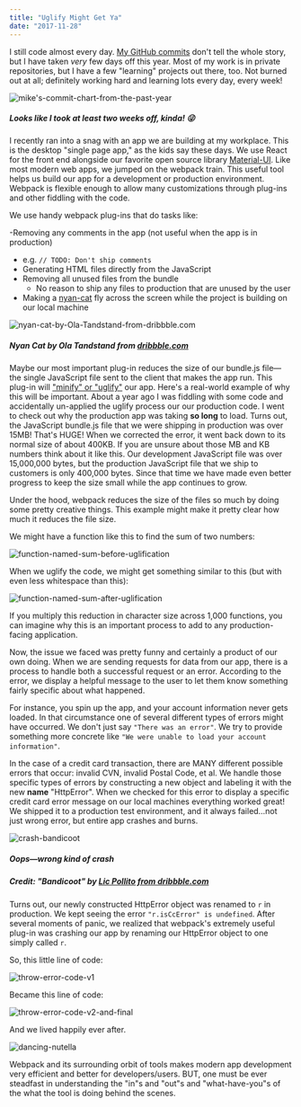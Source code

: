 ```yaml
---
title: "Uglify Might Get Ya"
date: "2017-11-28"
---
```


I still code almost every day. [My GitHub commits](https://github.com/m2mathew) don't tell the whole story, but I have taken _very_ few days off this year. Most of my work is in private repositories, but I have a few "learning" projects out there, too. Not burned out at all; definitely working hard and learning lots every day, every week!

![mike's-commit-chart-from-the-past-year](http://res.cloudinary.com/drumsensei/image/upload/v1517119461/github-commits-2017_i7zxep.png)

##### Looks like I took at least two weeks off, kinda! 😜

I recently ran into a snag with an app we are building at my workplace. This is the desktop "single page app," as the kids say these days. We use React for the front end alongside our favorite open source library [Material-UI](http://www.material-ui.com). Like most modern web apps, we jumped on the webpack train. This useful tool helps us build our app for a development or production environment. Webpack is flexible enough to allow many customizations through plug-ins and other fiddling with the code.

We use handy webpack plug-ins that do tasks like:

-Removing any comments in the app (not useful when the app is in production)
  - e.g. `// TODO: Don't ship comments`
- Generating HTML files directly from the JavaScript
- Removing all unused files from the bundle
  - No reason to ship any files to production that are unused by the user
- Making a [nyan-cat](https://www.youtube.com/watch?v=QH2-TGUlwu4&t=46s) fly across the screen while the project is building on our local machine

![nyan-cat-by-Ola-Tandstand-from-dribbble.com](http://res.cloudinary.com/drumsensei/image/upload/v1517119656/catdribblegif2_bbmyfe.gif)

##### Nyan Cat by Ola Tandstand from [dribbble.com](https://dribbble.com)

Maybe our most important plug-in reduces the size of our bundle.js file—the single JavaScript file sent to the client that makes the app run. This plug-in will ["minify" or "uglify"](https://davidwalsh.name/compress-uglify) our app. Here's a real-world example of why this will be important. About a year ago I was fiddling with some code and accidentally un-applied the uglify process our our production code. I went to check out why the production app was taking **so long** to load. Turns out, the JavaScript bundle.js file that we were shipping in production was over 15MB! That's HUGE! When we corrected the error, it went back down to its normal size of about 400KB. If you are unsure about those MB and KB numbers think about it like this. Our development JavaScript file was over 15,000,000 bytes, but the production JavaScript file that we ship to customers is only 400,000 bytes. Since that time we have made even better progress to keep the size small while the app continues to grow.

Under the hood, webpack reduces the size of the files so much by doing some pretty creative things. This example might make it pretty clear how much it reduces the file size.

We might have a function like this to find the sum of two numbers:

![function-named-sum-before-uglification](http://res.cloudinary.com/drumsensei/image/upload/v1517119999/uglify-code-1_jkbsnm.png)

When we uglify the code, we might get something similar to this (but with even less whitespace than this):

![function-named-sum-after-uglification](http://res.cloudinary.com/drumsensei/image/upload/v1517119775/uglify-code-2_qne0qq.jpg)

If you multiply this reduction in character size across 1,000 functions, you can imagine why this is an important process to add to any production-facing application.

Now, the issue we faced was pretty funny and certainly a product of our own doing. When we are sending requests for data from our app, there is a process to handle both a successful request or an error. According to the error, we display a helpful message to the user to let them know something fairly specific about what happened.

For instance, you spin up the app, and your account information never gets loaded. In that circumstance one of several different types of errors might have occurred. We don't just say `"There was an error"`. We try to provide something more concrete like `"We were unable to load your account information"`.

In the case of a credit card transaction, there are MANY different possible errors that occur: invalid CVN, invalid Postal Code, et al. We handle those specific types of errors by constructing a new object and labeling it with the new **name** "HttpError". When we checked for this error to display a specific credit card error message on our local machines everything worked great! We shipped it to a production test environment, and it always failed…not just wrong error, but entire app crashes and burns.


![crash-bandicoot](http://res.cloudinary.com/drumsensei/image/upload/v1517121162/crash-bandicoot-dribbble_kn2q8z.jpg)

##### Oops—wrong kind of crash
##### Credit: "Bandicoot" by [Lic Pollito from dribbble.com](https://dribbble.com/licpollito)

Turns out, our newly constructed HttpError object was renamed to `r` in production. We kept seeing the error `"r.isCcError" is undefined`. After several moments of panic, we realized that webpack's extremely useful plug-in was crashing our app by renaming our HttpError object to one simply called `r`.

So, this little line of code:

![throw-error-code-v1](http://res.cloudinary.com/drumsensei/image/upload/v1517121169/uglify-code-3_pvh30c.jpg)

Became this line of code:

![throw-error-code-v2-and-final](http://res.cloudinary.com/drumsensei/image/upload/v1517121172/uglify-code-4_jekmpw.jpg)

And we lived happily ever after.

![dancing-nutella](http://res.cloudinary.com/drumsensei/image/upload/v1517121179/dancing_nutella_ejrihe.gif)

Webpack and its surrounding orbit of tools makes modern app development very efficient and better for developers/users. BUT, one must be ever steadfast in understanding the "in"s and "out"s and "what-have-you"s of the what the tool is doing behind the scenes.

